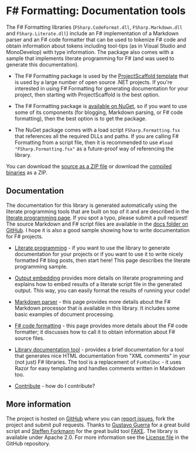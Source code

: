 ﻿F# Formatting: Documentation tools
==================================

The F# Formatting libraries (`FSharp.CodeFormat.dll`, `FSharp.Markdown.dll` and `FSharp.Literate.dll`) include 
an F# implementation of a Markdown parser and an F# code formatter that can be used to tokenize F# 
code and obtain information about tokens including tool-tips (as in Visual Studio and MonoDevelop) 
with type information. The package also comes with a sample that implements literate programming for F#
(and was used to generate this documentation).

 - The F# Formatting package is used by the [ProjectScaffold template](http://fsprojects.github.io/ProjectScaffold/) 
   that is used by a large number of open source .NET projects. If you're interested in using F# Formatting
   for generating documentation for your project, then starting with ProjectScaffold is the best option.

 - The F# Formatting package is [available on NuGet](https://nuget.org/packages/FSharp.Formatting">FSharp.Formatting),
   so if you want to use some of its components (for blogging, Markdown parsing, or F# code formatting),
   then the best option is to get the package.

 - The NuGet package comes with a load script `FSharp.Formatting.fsx` that references all the required DLLs
   and paths. If you are calling F# Formatting from a script file, then it is recommended to use `#load "FSharp.Formatting.fsx"`
   as a future-proof way of referencing the library.

You can download the [source as a ZIP file](https://github.com/fsprojects/FSharp.Formatting/zipball/master)
or download the [compiled binaries](https://github.com/fsprojects/FSharp.Formatting/archive/release.zip) as a ZIP.

Documentation
-------------

The documentation for this library is generated automatically using the literate programming 
tools that are built on top of it and are described in the [literate programming page](literate.html).
If you spot a typo, please submit a pull request! The source Markdown and F# script files are
available in the [docs folder on GitHub](https://github.com/fsprojects/FSharp.Formatting/tree/master/docs).
I hope it is also a good sample showing how to write documentation for F# projects.

 - [Literate programming](literate.html) - if you want to use the library to generate documentation
   for your projects or if you want to use it to write nicely formatted F# blog posts, then
   start here! This page describes the literate programming sample. 
   
 - [Output embedding](evaluation.html) provides more details on literate programming and
   explains how to embed results of a literate script file in the generated output. This way,
   you can easily format the results of running your code!

 - [Markdown parser](markdown.html) - this page provides more details about the F# Markdown
   processor that is available in this library. It includes some basic examples of
   document processing.

 - [F# code formatting](codeformat.html) - this page provides more details about the F# code
   formatter; it discusses how to call it to obtain information about F# source files.

 - [Library documentation tool](metadata.html) - provides a brief documentation for a tool
   that generates nice HTML documentation from "XML comments" in your (not just) F# libraries.
   The tool is a replacement of `FsHtmlDoc` - it uses Razor for easy templating and handles
   comments written in Markdown too. 

 - [Contribute](https://github.com/fsprojects/FSharp.Formatting/blob/master/CONTRIBUTING.md) - how do I contribute?

More information
----------------

The project is hosted on [GitHub](https://github.com/fsprojects/FSharp.Formatting) where you can 
[report issues](https://github.com/fsprojects/FSharp.Formatting/issues), fork the project and submit pull requests.
Thanks to [Gustavo Guerra](https://github.com/ovatsus) for a great build script and 
[Steffen Forkmann](https://github.com/forki) for the great build tool [FAKE](https://github.com/fsharp/FAKE).
The library is available under Apache 2.0. For more information see the 
[License file](https://github.com/fsprojects/FSharp.Formatting/blob/master/LICENSE.md) in the GitHub repository.
